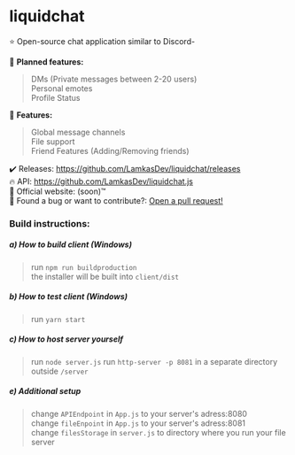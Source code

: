 # liquidchat
⭐ Open-source chat application similar to Discord-  

🚩 **Planned features:**  
> DMs (Private messages between 2-20 users)  
> Personal emotes  
> Profile Status

🏁 **Features:**  
> Global message channels  
> File support  
> Friend Features (Adding/Removing friends)

✔️ Releases: https://github.com/LamkasDev/liquidchat/releases  
🔥 API: https://github.com/LamkasDev/liquidchat.js  
💛 Official website: (soon)™️  
🔴 Found a bug or want to contribute?: [Open a pull request!](https://github.com/LamkasDev/liquidchat/pulls)

### Build instructions:
##### a) How to build client (Windows)
> run `npm run buildproduction`  
> the installer will be built into `client/dist`

##### b) How to test client (Windows)
> run `yarn start`  

##### c) How to host server yourself
> run `node server.js`
> run `http-server -p 8081` in a separate directory outside `/server`

##### e) Additional setup
> change `APIEndpoint` in `App.js` to your server's adress:8080  
> change `fileEnpoint` in `App.js` to your server's adress:8081  
> change `filesStorage` in `server.js` to directory where you run your file server
